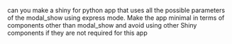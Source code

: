 can you make a shiny for python app that uses all the possible parameters of the modal_show using express mode.
Make the app minimal in terms of components other than modal_show and avoid using other Shiny components if they are not required for this app
